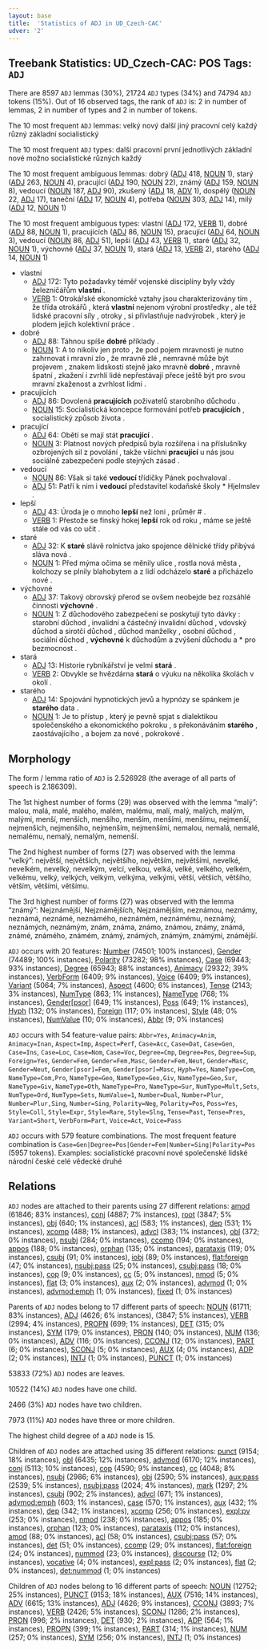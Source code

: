 ```yaml
---
layout: base
title:  'Statistics of ADJ in UD_Czech-CAC'
udver: '2'
---
```


## Treebank Statistics: UD_Czech-CAC: POS Tags: `ADJ`

There are 8597 `ADJ` lemmas (30%), 21724 `ADJ` types (34%) and 74794 `ADJ` tokens (15%).
Out of 16 observed tags, the rank of `ADJ` is: 2 in number of lemmas, 2 in number of types and 2 in number of tokens.

The 10 most frequent `ADJ` lemmas: velký nový další jiný pracovní celý každý různý základní socialistický

The 10 most frequent `ADJ` types:  další pracovní první jednotlivých základní nové možno socialistické různých každý

The 10 most frequent ambiguous lemmas: dobrý ([ADJ]() 418, [NOUN]() 1), starý ([ADJ]() 263, [NOUN]() 4), pracující ([ADJ]() 190, [NOUN]() 22), známý ([ADJ]() 159, [NOUN]() 8), vedoucí ([NOUN]() 187, [ADJ]() 90), zkušený ([ADJ]() 18, [ADV]() 1), dospělý ([NOUN]() 22, [ADJ]() 17), taneční ([ADJ]() 17, [NOUN]() 4), potřeba ([NOUN]() 303, [ADJ]() 14), milý ([ADJ]() 12, [NOUN]() 1)

The 10 most frequent ambiguous types:  vlastní ([ADJ]() 172, [VERB]() 1), dobré ([ADJ]() 88, [NOUN]() 1), pracujících ([ADJ]() 86, [NOUN]() 15), pracující ([ADJ]() 64, [NOUN]() 3), vedoucí ([NOUN]() 86, [ADJ]() 51), lepší ([ADJ]() 43, [VERB]() 1), staré ([ADJ]() 32, [NOUN]() 1), výchovné ([ADJ]() 37, [NOUN]() 1), stará ([ADJ]() 13, [VERB]() 2), starého ([ADJ]() 14, [NOUN]() 1)


* vlastní
  * [ADJ]() 172: Tyto požadavky téměř vojenské disciplíny byly vždy železničářům <b>vlastní</b> .
  * [VERB]() 1: Otrokářské ekonomické vztahy jsou charakterizovány tím , že třída otrokářů , která <b>vlastní</b> nejenom výrobní prostředky , ale též lidské pracovní síly , otroky , si přivlastňuje nadvýrobek , který je plodem jejich kolektivní práce .
* dobré
  * [ADJ]() 88: Táhnou spíše <b>dobré</b> příklady .
  * [NOUN]() 1: A to nikoliv jen proto , že pod pojem mravnosti je nutno zahrnovat i mravní zlo , že mravně zlé , nemravné může být projevem , znakem lidskosti stejně jako mravně <b>dobré</b> , mravně špatní , zkažení i zvrhlí lidé nepřestávají přece ještě být pro svou mravní zkaženost a zvrhlost lidmi .
* pracujících
  * [ADJ]() 86: Dovolená <b>pracujících</b> poživatelů starobního důchodu .
  * [NOUN]() 15: Socialistická koncepce formování potřeb <b>pracujících</b> , socialistický způsob života .
* pracující
  * [ADJ]() 64: Obětí se mají stát <b>pracující</b> .
  * [NOUN]() 3: Platnost nových předpisů byla rozšířena i na příslušníky ozbrojených sil z povolání , takže všichni <b>pracující</b> u nás jsou sociálně zabezpečeni podle stejných zásad .
* vedoucí
  * [NOUN]() 86: Však si také <b>vedoucí</b> třídičky Pánek pochvaloval .
  * [ADJ]() 51: Patří k nim i <b>vedoucí</b> představitel kodaňské školy * Hjelmslev .
* lepší
  * [ADJ]() 43: Úroda je o mnoho <b>lepší</b> než loni , průměr # .
  * [VERB]() 1: Přestože se finský hokej <b>lepší</b> rok od roku , máme se ještě stále od vás co učit .
* staré
  * [ADJ]() 32: K <b>staré</b> slávě rolnictva jako spojence dělnické třídy přibývá sláva nová .
  * [NOUN]() 1: Před mýma očima se měnily ulice , rostla nová města , kolchozy se plnily blahobytem a z lidí odcházelo <b>staré</b> a přicházelo nové .
* výchovné
  * [ADJ]() 37: Takový obrovský přerod se ovšem neobejde bez rozsáhlé činnosti <b>výchovné</b> .
  * [NOUN]() 1: Z důchodového zabezpečení se poskytují tyto dávky : starobní důchod , invalidní a částečný invalidní důchod , vdovský důchod a sirotčí důchod , důchod manželky , osobní důchod , sociální důchod , <b>výchovné</b> k důchodům a zvýšení důchodu a * pro bezmocnost .
* stará
  * [ADJ]() 13: Historie rybníkářství je velmi <b>stará</b> .
  * [VERB]() 2: Obvykle se hvězdárna <b>stará</b> o výuku na několika školách v okolí .
* starého
  * [ADJ]() 14: Spojování hypnotických jevů a hypnózy se spánkem je <b>starého</b> data .
  * [NOUN]() 1: Je to přístup , který je pevně spjat s dialektikou společenského a ekonomického pokroku , s překonáváním <b>starého</b> , zaostávajícího , a bojem za nové , pokrokové .

## Morphology

The form / lemma ratio of `ADJ` is 2.526928 (the average of all parts of speech is 2.186309).

The 1st highest number of forms (29) was observed with the lemma “malý”: malou, malá, malé, malého, malém, malému, malí, malý, malých, malým, malými, menší, menších, menšího, menším, menšími, menšímu, nejmenší, nejmenších, nejmenšího, nejmenším, nejmenšími, nemalou, nemalá, nemalé, nemalému, nemalý, nemalým, nemenší.

The 2nd highest number of forms (27) was observed with the lemma “velký”: největší, největších, největšího, největším, největšími, nevelké, nevelkém, nevelký, nevelkým, velcí, velkou, velká, velké, velkého, velkém, velkému, velký, velkých, velkým, velkýma, velkými, větší, větších, většího, větším, většími, většímu.

The 3rd highest number of forms (27) was observed with the lemma “známý”: Nejznámější, Nejznámějších, Nejznámějším, neznámou, neznámy, neznámá, neznámé, neznámého, neznámém, neznámému, neznámý, neznámých, neznámým, znám, známa, známo, známou, známy, známá, známé, známého, známém, známý, známých, známým, známými, známější.

`ADJ` occurs with 20 features: [Number](cs_cac-feat-Number.html) (74501; 100% instances), [Gender](cs_cac-feat-Gender.html) (74489; 100% instances), [Polarity](cs_cac-feat-Polarity.html) (73282; 98% instances), [Case](cs_cac-feat-Case.html) (69443; 93% instances), [Degree](cs_cac-feat-Degree.html) (65943; 88% instances), [Animacy](cs_cac-feat-Animacy.html) (29322; 39% instances), [VerbForm](cs_cac-feat-VerbForm.html) (6409; 9% instances), [Voice](cs_cac-feat-Voice.html) (6409; 9% instances), [Variant](cs_cac-feat-Variant.html) (5064; 7% instances), [Aspect](cs_cac-feat-Aspect.html) (4600; 6% instances), [Tense](cs_cac-feat-Tense.html) (2143; 3% instances), [NumType](cs_cac-feat-NumType.html) (863; 1% instances), [NameType](cs_cac-feat-NameType.html) (768; 1% instances), [Gender[psor]](cs_cac-feat-Gender[psor].html) (649; 1% instances), [Poss](cs_cac-feat-Poss.html) (649; 1% instances), [Hyph](cs_cac-feat-Hyph.html) (132; 0% instances), [Foreign](cs_cac-feat-Foreign.html) (117; 0% instances), [Style](cs_cac-feat-Style.html) (48; 0% instances), [NumValue](cs_cac-feat-NumValue.html) (10; 0% instances), [Abbr](cs_cac-feat-Abbr.html) (9; 0% instances)

`ADJ` occurs with 54 feature-value pairs: `Abbr=Yes`, `Animacy=Anim`, `Animacy=Inan`, `Aspect=Imp`, `Aspect=Perf`, `Case=Acc`, `Case=Dat`, `Case=Gen`, `Case=Ins`, `Case=Loc`, `Case=Nom`, `Case=Voc`, `Degree=Cmp`, `Degree=Pos`, `Degree=Sup`, `Foreign=Yes`, `Gender=Fem`, `Gender=Fem,Masc`, `Gender=Fem,Neut`, `Gender=Masc`, `Gender=Neut`, `Gender[psor]=Fem`, `Gender[psor]=Masc`, `Hyph=Yes`, `NameType=Com`, `NameType=Com,Pro`, `NameType=Geo`, `NameType=Geo,Giv`, `NameType=Geo,Sur`, `NameType=Giv`, `NameType=Oth`, `NameType=Pro`, `NameType=Sur`, `NumType=Mult,Sets`, `NumType=Ord`, `NumType=Sets`, `NumValue=1`, `Number=Dual`, `Number=Plur`, `Number=Plur,Sing`, `Number=Sing`, `Polarity=Neg`, `Polarity=Pos`, `Poss=Yes`, `Style=Coll`, `Style=Expr`, `Style=Rare`, `Style=Slng`, `Tense=Past`, `Tense=Pres`, `Variant=Short`, `VerbForm=Part`, `Voice=Act`, `Voice=Pass`

`ADJ` occurs with 579 feature combinations.
The most frequent feature combination is `Case=Gen|Degree=Pos|Gender=Fem|Number=Sing|Polarity=Pos` (5957 tokens).
Examples: socialistické pracovní nové společenské lidské národní české celé vědecké druhé


## Relations

`ADJ` nodes are attached to their parents using 27 different relations: [amod](cs_cac-dep-amod.html) (61846; 83% instances), [conj](cs_cac-dep-conj.html) (4887; 7% instances), [root](cs_cac-dep-root.html) (3847; 5% instances), [obj](cs_cac-dep-obj.html) (640; 1% instances), [acl](cs_cac-dep-acl.html) (583; 1% instances), [dep](cs_cac-dep-dep.html) (531; 1% instances), [xcomp](cs_cac-dep-xcomp.html) (488; 1% instances), [advcl](cs_cac-dep-advcl.html) (383; 1% instances), [obl](cs_cac-dep-obl.html) (372; 0% instances), [nsubj](cs_cac-dep-nsubj.html) (284; 0% instances), [ccomp](cs_cac-dep-ccomp.html) (194; 0% instances), [appos](cs_cac-dep-appos.html) (188; 0% instances), [orphan](cs_cac-dep-orphan.html) (135; 0% instances), [parataxis](cs_cac-dep-parataxis.html) (119; 0% instances), [csubj](cs_cac-dep-csubj.html) (91; 0% instances), [iobj](cs_cac-dep-iobj.html) (89; 0% instances), [flat:foreign](cs_cac-dep-flat:foreign.html) (47; 0% instances), [nsubj:pass](cs_cac-dep-nsubj:pass.html) (25; 0% instances), [csubj:pass](cs_cac-dep-csubj:pass.html) (18; 0% instances), [cop](cs_cac-dep-cop.html) (9; 0% instances), [cc](cs_cac-dep-cc.html) (5; 0% instances), [nmod](cs_cac-dep-nmod.html) (5; 0% instances), [flat](cs_cac-dep-flat.html) (3; 0% instances), [aux](cs_cac-dep-aux.html) (2; 0% instances), [advmod](cs_cac-dep-advmod.html) (1; 0% instances), [advmod:emph](cs_cac-dep-advmod:emph.html) (1; 0% instances), [fixed](cs_cac-dep-fixed.html) (1; 0% instances)

Parents of `ADJ` nodes belong to 17 different parts of speech: [NOUN](cs_cac-pos-NOUN.html) (61711; 83% instances), [ADJ](cs_cac-pos-ADJ.html) (4626; 6% instances),  (3847; 5% instances), [VERB](cs_cac-pos-VERB.html) (2994; 4% instances), [PROPN](cs_cac-pos-PROPN.html) (699; 1% instances), [DET](cs_cac-pos-DET.html) (315; 0% instances), [SYM](cs_cac-pos-SYM.html) (179; 0% instances), [PRON](cs_cac-pos-PRON.html) (140; 0% instances), [NUM](cs_cac-pos-NUM.html) (136; 0% instances), [ADV](cs_cac-pos-ADV.html) (116; 0% instances), [CCONJ](cs_cac-pos-CCONJ.html) (12; 0% instances), [PART](cs_cac-pos-PART.html) (6; 0% instances), [SCONJ](cs_cac-pos-SCONJ.html) (5; 0% instances), [AUX](cs_cac-pos-AUX.html) (4; 0% instances), [ADP](cs_cac-pos-ADP.html) (2; 0% instances), [INTJ](cs_cac-pos-INTJ.html) (1; 0% instances), [PUNCT](cs_cac-pos-PUNCT.html) (1; 0% instances)

53833 (72%) `ADJ` nodes are leaves.

10522 (14%) `ADJ` nodes have one child.

2466 (3%) `ADJ` nodes have two children.

7973 (11%) `ADJ` nodes have three or more children.

The highest child degree of a `ADJ` node is 15.

Children of `ADJ` nodes are attached using 35 different relations: [punct](cs_cac-dep-punct.html) (9154; 18% instances), [obl](cs_cac-dep-obl.html) (6435; 12% instances), [advmod](cs_cac-dep-advmod.html) (6170; 12% instances), [conj](cs_cac-dep-conj.html) (5113; 10% instances), [cop](cs_cac-dep-cop.html) (4590; 9% instances), [cc](cs_cac-dep-cc.html) (4048; 8% instances), [nsubj](cs_cac-dep-nsubj.html) (2986; 6% instances), [obj](cs_cac-dep-obj.html) (2590; 5% instances), [aux:pass](cs_cac-dep-aux:pass.html) (2539; 5% instances), [nsubj:pass](cs_cac-dep-nsubj:pass.html) (2024; 4% instances), [mark](cs_cac-dep-mark.html) (1297; 2% instances), [csubj](cs_cac-dep-csubj.html) (902; 2% instances), [advcl](cs_cac-dep-advcl.html) (671; 1% instances), [advmod:emph](cs_cac-dep-advmod:emph.html) (603; 1% instances), [case](cs_cac-dep-case.html) (570; 1% instances), [aux](cs_cac-dep-aux.html) (432; 1% instances), [dep](cs_cac-dep-dep.html) (342; 1% instances), [xcomp](cs_cac-dep-xcomp.html) (256; 0% instances), [expl:pv](cs_cac-dep-expl:pv.html) (253; 0% instances), [nmod](cs_cac-dep-nmod.html) (238; 0% instances), [appos](cs_cac-dep-appos.html) (185; 0% instances), [orphan](cs_cac-dep-orphan.html) (123; 0% instances), [parataxis](cs_cac-dep-parataxis.html) (112; 0% instances), [amod](cs_cac-dep-amod.html) (88; 0% instances), [acl](cs_cac-dep-acl.html) (58; 0% instances), [csubj:pass](cs_cac-dep-csubj:pass.html) (57; 0% instances), [det](cs_cac-dep-det.html) (51; 0% instances), [ccomp](cs_cac-dep-ccomp.html) (29; 0% instances), [flat:foreign](cs_cac-dep-flat:foreign.html) (24; 0% instances), [nummod](cs_cac-dep-nummod.html) (23; 0% instances), [discourse](cs_cac-dep-discourse.html) (12; 0% instances), [vocative](cs_cac-dep-vocative.html) (4; 0% instances), [expl:pass](cs_cac-dep-expl:pass.html) (2; 0% instances), [flat](cs_cac-dep-flat.html) (2; 0% instances), [det:nummod](cs_cac-dep-det:nummod.html) (1; 0% instances)

Children of `ADJ` nodes belong to 16 different parts of speech: [NOUN](cs_cac-pos-NOUN.html) (12752; 25% instances), [PUNCT](cs_cac-pos-PUNCT.html) (9153; 18% instances), [AUX](cs_cac-pos-AUX.html) (7516; 14% instances), [ADV](cs_cac-pos-ADV.html) (6615; 13% instances), [ADJ](cs_cac-pos-ADJ.html) (4626; 9% instances), [CCONJ](cs_cac-pos-CCONJ.html) (3893; 7% instances), [VERB](cs_cac-pos-VERB.html) (2426; 5% instances), [SCONJ](cs_cac-pos-SCONJ.html) (1286; 2% instances), [PRON](cs_cac-pos-PRON.html) (996; 2% instances), [DET](cs_cac-pos-DET.html) (930; 2% instances), [ADP](cs_cac-pos-ADP.html) (564; 1% instances), [PROPN](cs_cac-pos-PROPN.html) (399; 1% instances), [PART](cs_cac-pos-PART.html) (314; 1% instances), [NUM](cs_cac-pos-NUM.html) (257; 0% instances), [SYM](cs_cac-pos-SYM.html) (256; 0% instances), [INTJ](cs_cac-pos-INTJ.html) (1; 0% instances)

